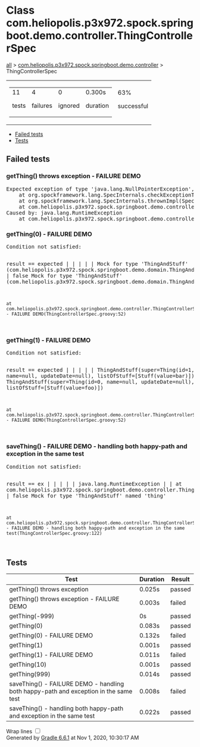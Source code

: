 <!DOCTYPE html>
<html>
<head>
<meta http-equiv="Content-Type" content="text/html; charset=utf-8"/>
<meta http-equiv="x-ua-compatible" content="IE=edge"/>
<title>Test results - Class com.heliopolis.p3x972.spock.springboot.demo.controller.ThingControllerSpec</title>
<link href="../css/base-style.css" rel="stylesheet" type="text/css"/>
<link href="../css/style.css" rel="stylesheet" type="text/css"/>
<script src="../js/report.js" type="text/javascript"></script>
</head>
<body>
<div id="content">
<h1>Class com.heliopolis.p3x972.spock.springboot.demo.controller.ThingControllerSpec</h1>
<div class="breadcrumbs">
<a href="../index.html">all</a> &gt; 
<a href="../packages/com.heliopolis.p3x972.spock.springboot.demo.controller.md">com.heliopolis.p3x972.spock.springboot.demo.controller</a> &gt; ThingControllerSpec</div>
<div id="summary">
<table>
<tr>
<td>
<div class="summaryGroup">
<table>
<tr>
<td>
<div class="infoBox" id="tests">
<div class="counter">11</div>
<p>tests</p>
</div>
</td>
<td>
<div class="infoBox" id="failures">
<div class="counter">4</div>
<p>failures</p>
</div>
</td>
<td>
<div class="infoBox" id="ignored">
<div class="counter">0</div>
<p>ignored</p>
</div>
</td>
<td>
<div class="infoBox" id="duration">
<div class="counter">0.300s</div>
<p>duration</p>
</div>
</td>
</tr>
</table>
</div>
</td>
<td>
<div class="infoBox failures" id="successRate">
<div class="percent">63%</div>
<p>successful</p>
</div>
</td>
</tr>
</table>
</div>
<div id="tabs">
<ul class="tabLinks">
<li>
<a href="#tab0">Failed tests</a>
</li>
<li>
<a href="#tab1">Tests</a>
</li>
</ul>
<div id="tab0" class="tab">
<h2>Failed tests</h2>
<div class="test">
<a name="getThing() throws exception - FAILURE DEMO"></a>
<h3 class="failures">getThing() throws exception - FAILURE DEMO</h3>
<span class="code">
<pre>Expected exception of type 'java.lang.NullPointerException', but got 'java.lang.RuntimeException'
	at org.spockframework.lang.SpecInternals.checkExceptionThrown(SpecInternals.java:80)
	at org.spockframework.lang.SpecInternals.thrownImpl(SpecInternals.java:67)
	at com.heliopolis.p3x972.spock.springboot.demo.controller.ThingControllerSpec.getThing() throws exception - FAILURE DEMO(ThingControllerSpec.groovy:82)
Caused by: java.lang.RuntimeException
	at com.heliopolis.p3x972.spock.springboot.demo.controller.ThingControllerSpec.getThing() throws exception - FAILURE DEMO(ThingControllerSpec.groovy:75)
</pre>
</span>
</div>
<div class="test">
<a name="getThing(0) - FAILURE DEMO"></a>
<h3 class="failures">getThing(0) - FAILURE DEMO</h3>
<span class="code">
<pre>Condition not satisfied:

result == expected
|      |  |
|      |  Mock for type 'ThingAndStuff' (com.heliopolis.p3x972.spock.springboot.demo.domain.ThingAndStuff$SpockMock$608992178@a589267)
|      false
Mock for type 'ThingAndStuff' (com.heliopolis.p3x972.spock.springboot.demo.domain.ThingAndStuff$SpockMock$608992178@57a482f3)

	at com.heliopolis.p3x972.spock.springboot.demo.controller.ThingControllerSpec.getThing(#i) - FAILURE DEMO(ThingControllerSpec.groovy:52)
</pre>
</span>
</div>
<div class="test">
<a name="getThing(1) - FAILURE DEMO"></a>
<h3 class="failures">getThing(1) - FAILURE DEMO</h3>
<span class="code">
<pre>Condition not satisfied:

result == expected
|      |  |
|      |  ThingAndStuff(super=Thing(id=1, name=null, updateDate=null), listOfStuff=[Stuff(value=bar)])
|      false
ThingAndStuff(super=Thing(id=0, name=null, updateDate=null), listOfStuff=[Stuff(value=foo)])

	at com.heliopolis.p3x972.spock.springboot.demo.controller.ThingControllerSpec.getThing(#i) - FAILURE DEMO(ThingControllerSpec.groovy:52)
</pre>
</span>
</div>
<div class="test">
<a name="saveThing() - FAILURE DEMO - handling both happy-path and exception in the same test"></a>
<h3 class="failures">saveThing() - FAILURE DEMO - handling both happy-path and exception in the same test</h3>
<span class="code">
<pre>Condition not satisfied:

result == ex
|      |  |
|      |  java.lang.RuntimeException
|      |  	at com.heliopolis.p3x972.spock.springboot.demo.controller.ThingControllerSpec.$spock_feature_1_5(ThingControllerSpec.groovy:112)
|      false
Mock for type 'ThingAndStuff' named 'thing'

	at com.heliopolis.p3x972.spock.springboot.demo.controller.ThingControllerSpec.saveThing() - FAILURE DEMO - handling both happy-path and exception in the same test(ThingControllerSpec.groovy:122)
</pre>
</span>
</div>
</div>
<div id="tab1" class="tab">
<h2>Tests</h2>
<table>
<thead>
<tr>
<th>Test</th>
<th>Duration</th>
<th>Result</th>
</tr>
</thead>
<tr>
<td class="success">getThing() throws exception</td>
<td class="success">0.025s</td>
<td class="success">passed</td>
</tr>
<tr>
<td class="failures">getThing() throws exception - FAILURE DEMO</td>
<td class="failures">0.003s</td>
<td class="failures">failed</td>
</tr>
<tr>
<td class="success">getThing(-999)</td>
<td class="success">0s</td>
<td class="success">passed</td>
</tr>
<tr>
<td class="success">getThing(0)</td>
<td class="success">0.083s</td>
<td class="success">passed</td>
</tr>
<tr>
<td class="failures">getThing(0) - FAILURE DEMO</td>
<td class="failures">0.132s</td>
<td class="failures">failed</td>
</tr>
<tr>
<td class="success">getThing(1)</td>
<td class="success">0.001s</td>
<td class="success">passed</td>
</tr>
<tr>
<td class="failures">getThing(1) - FAILURE DEMO</td>
<td class="failures">0.011s</td>
<td class="failures">failed</td>
</tr>
<tr>
<td class="success">getThing(10)</td>
<td class="success">0.001s</td>
<td class="success">passed</td>
</tr>
<tr>
<td class="success">getThing(999)</td>
<td class="success">0.014s</td>
<td class="success">passed</td>
</tr>
<tr>
<td class="failures">saveThing() - FAILURE DEMO - handling both happy-path and exception in the same test</td>
<td class="failures">0.008s</td>
<td class="failures">failed</td>
</tr>
<tr>
<td class="success">saveThing() - handling both happy-path and exception in the same test</td>
<td class="success">0.022s</td>
<td class="success">passed</td>
</tr>
</table>
</div>
</div>
<div id="footer">
<p>
<div>
<label class="hidden" id="label-for-line-wrapping-toggle" for="line-wrapping-toggle">Wrap lines
<input id="line-wrapping-toggle" type="checkbox" autocomplete="off"/>
</label>
</div>Generated by 
<a href="http://www.gradle.org">Gradle 6.6.1</a> at Nov 1, 2020, 10:30:17 AM</p>
</div>
</div>
</body>
</html>
